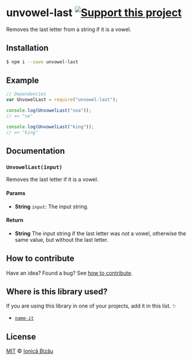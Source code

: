 # unvowel-last [![Support this project][donate-now]][paypal-donations]

Removes the last letter from a string if it is a vowel.

## Installation

```sh
$ npm i --save unvowel-last
```

## Example

```js
// Dependencies
var UnvowelLast = require("unvowel-last");

console.log(UnvowelLast("sea"));
// => "se"

console.log(UnvowelLast("king"));
// => "king"
```

## Documentation

### `UnvowelLast(input)`
Removes the last letter if it is a vowel.

#### Params
- **String** `input`: The input string.

#### Return
- **String** The input string if the last letter was *not* a vowel, otherwise the same value, but without the last letter.

## How to contribute
Have an idea? Found a bug? See [how to contribute][contributing].

## Where is this library used?
If you are using this library in one of your projects, add it in this list. :sparkles:

 - [`name-it`](https://github.com/IonicaBizau/name-it#readme)

## License

[MIT][license] © [Ionică Bizău][website]

[paypal-donations]: https://www.paypal.com/cgi-bin/webscr?cmd=_s-xclick&hosted_button_id=RVXDDLKKLQRJW
[donate-now]: http://i.imgur.com/6cMbHOC.png

[license]: http://showalicense.com/?fullname=Ionic%C4%83%20Biz%C4%83u%20%3Cbizauionica%40gmail.com%3E%20(http%3A%2F%2Fionicabizau.net)&year=2015#license-mit
[website]: http://ionicabizau.net
[contributing]: /CONTRIBUTING.md
[docs]: /DOCUMENTATION.md